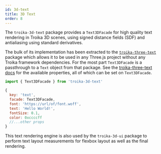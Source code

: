 ```yaml
---
id: 3d-text
title: 3D Text
order: 8
---
```


The `troika-3d-text` package provides a `Text3DFacade` for high quality text rendering in Troika 3D scenes, using signed distance fields (SDF) and antialiasing using standard derivatives.

The bulk of its implementation has been extracted to the [`troika-three-text`](../troika-three-text/index.md) package which allows it to be used in any Three.js project without any Troika framework dependencies. For the most part `Text3DFacade` is a passthrough to a `Text` object from that package. See the [troika-three-text docs](../troika-three-text/index.md) for the available properties, all of which can be set on `Text3DFacade`.

```js
import { Text3DFacade } from 'troika-3d-text'

{
  key: 'text',
  facade: Text3DFacade,
  font: 'https://url/of/font.woff',
  text: 'Hello World!',
  fontSize: 0.1,
  color: 0xccccff
  //...other props
}
```

This text rendering engine is also used by the `troika-3d-ui` package to perform text layout measurements for flexbox layout as well as the final rendering.
